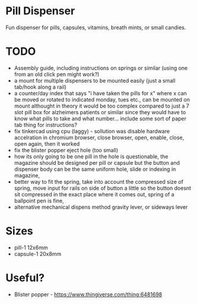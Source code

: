 # Pill Dispenser

Fun dispenser for pills, capsules, vitamins, breath mints, or small candies.

# TODO
- Assembly guide, including instructions on springs or similar (using one from an old click pen might work?) 
- a mount for multiple dispensers to be mounted easily (just a small tab/hook along a rail)
- a counter/day index that says "i have taken the pills for x" where x can be moved or rotated to indicated monday, tues etc., can be mounted on mount althought in theory it would be too complex compared to just a 7 slot pill box for alzheimers patients or similar since they would have to know what pills to take and what number... include some sort of paper tab thing for instructions?
- fix tinkercad using cpu (laggy) - sollution was disable hardware accelration in chromium browser, close browser, open, enable, close, open again, then it worked
- fix the blister popper eject hole (too small) 
- how its only going to be one pill in the hole is questionable, the magazine should be designed per pill or capsule but the button and dispenser body can be the same uniform hole, slide or indexing in magazine,
- better way to fit the spring, take into account the compressed size of spring, move input for rails on side of button a little so the button doesnt sit compressed in the exact place where it comes out, spring of a ballpoint pen is fine,
- alternative mechanical dispens method gravity lever, or sideways lever 

# Sizes
- pill-1 12x6mm
- capsule-1 20x8mm

# Useful? 
- Blister popper - https://www.thingiverse.com/thing:6481698